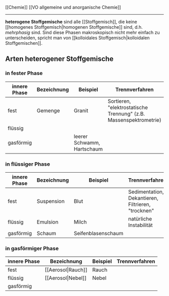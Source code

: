 [[Chemie]] [[VO allgemeine und anorganische Chemie]] 

---

**heterogene Stoffgemische** sind alle [[Stoffgemisch]], die keine [[homogenes Stoffgemisch|homogenen Stoffgemische]] sind, d.h. *mehrphasig* sind.
Sind diese Phasen makroskopisch nicht mehr einfach zu unterscheiden, spricht man von [[kolloidales Stoffgemisch|kolloidalen Stoffgemischen]].

## Arten heterogener Stoffgemische

### in fester Phase

| innere Phase | Bezeichnung | Beispiel                   | Trennverfahren                                                    |
| ------------ | ----------- | -------------------------- | ----------------------------------------------------------------- |
| fest         | Gemenge     | Granit                     | Sortieren, "elektrostatische Trennung" (z.B. Massenspektrometrie) |
| flüssig      |             |                            |                                                                   |
| gasförmig    |             | leerer Schwamm, Hartschaum |                                                                   |

### in flüssiger Phase

| innere Phase | Bezeichnung | Beispiel           | Trennverfahren                                     |
| ------------ | ----------- | ------------------ | -------------------------------------------------- |
| fest         | Suspension  | Blut               | Sedimentation, Dekantieren, Filtrieren, "trocknen" |
| flüssig      | Emulsion    | Milch              | natürliche Instabilität                            |
| gasförmig    | Schaum      | Seifenblasenschaum |                                                    |

### in gasförmiger Phase

| innere Phase | Bezeichnung       | Beispiel | Trennverfahren |
| ------------ | ----------------- | -------- | -------------- |
| fest         | [[Aerosol\|Rauch]] | Rauch    |                |
| flüssig      | [[Aerosol\|Nebel]] | Nebel    |                |
| gasförmig    |                   |          |                |

